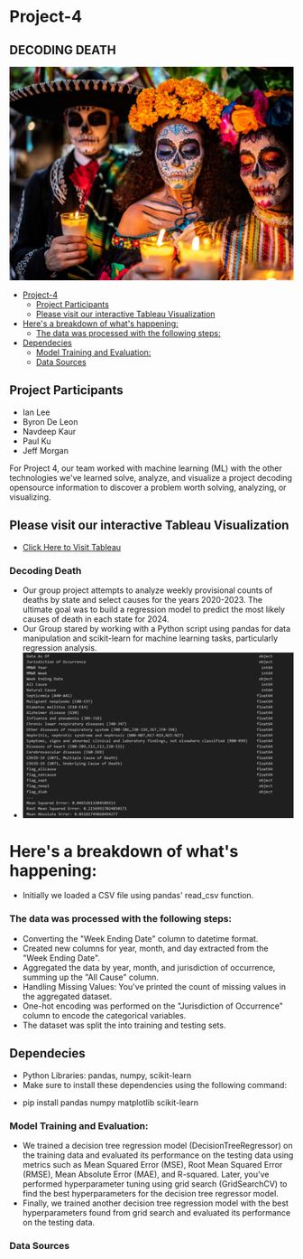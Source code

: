# Project-4

## DECODING DEATH

![output](dia-de-los-muertos-traditional.jpg)

- [Project-4](#project-4)
  - [Project Participants](#project-participants)
  - [Please visit our interactive Tableau Visualization](#please-visit-our-interactive-tableau-visualization)
- [Here&#39;s a breakdown of what&#39;s happening:](#heres-a-breakdown-of-whats-happening)
  - [The data was processed with the following steps:](#the-data-was-processed-with-the-following-steps)
- [Dependecies](#dependecies)
  - [Model Training and Evaluation:](#model-training-and-evaluation)
  - [Data Sources](#data-sources)

## Project Participants

* Ian Lee
* Byron De Leon
* Navdeep Kaur
* Paul Ku
* Jeff Morgan

For Project 4, our team worked with machine learning (ML) with the other technologies we've learned solve, analyze, and visualize a project decoding opensource information to discover a problem worth solving, analyzing, or visualizing.

## Please visit our interactive Tableau Visualization

* [Click Here to Visit Tableau](https://public.tableau.com/app/profile/navdeep.kaur6193/viz/DecodingDeath/DecodingDeath)

### Decoding Death

* Our group project attempts to analyze weekly provisional counts of deaths by state and select causes for the years 2020-2023. The ultimate goal was to build a regression model to predict the most likely causes of death in each state for 2024.
* Our Group stared by working with a Python script using pandas for data manipulation and scikit-learn for machine learning tasks, particularly regression analysis.
* ![output](image1.png)

# Here's a breakdown of what's happening:

* Initially we loaded a CSV file using pandas' read_csv function.

### The data was processed with the following steps:

* Converting  the "Week Ending Date" column to datetime format.
* Created new columns for year, month, and day extracted from the "Week Ending Date".
* Aggregated the data by year, month, and jurisdiction of occurrence, summing up the "All Cause" column.
* Handling Missing Values: You've printed the count of missing values in the aggregated dataset.
* One-hot encoding was performed on the "Jurisdiction of Occurrence" column to encode the categorical variables.
* The dataset was split the into training and testing sets.

## Dependecies

- Python Libraries: pandas, numpy, scikit-learn
- Make sure to install these dependencies using the following command:

* pip install pandas numpy  matplotlib scikit-learn

### Model Training and Evaluation:

* We trained a decision tree regression model (DecisionTreeRegressor) on the training data and evaluated its performance on the testing data using metrics such as Mean Squared Error (MSE), Root Mean Squared Error (RMSE), Mean Absolute Error (MAE), and R-squared.
  Later, you've performed hyperparameter tuning using grid search (GridSearchCV) to find the best hyperparameters for the decision tree regressor model.
* Finally, we trained another decision tree regression model with the best hyperparameters found from grid search and evaluated its performance on the testing data.

### Data Sources
